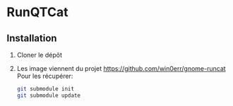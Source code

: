 # RunQTCat

## Installation

1. Cloner le dépôt

2. Les image viennent du projet https://github.com/win0err/gnome-runcat
   Pour les récupérer:
   
   ```sh
   git submodule init
   git submodule update
   ```